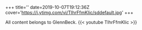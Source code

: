 +++
title=''
date=2019-10-07T19:12:36Z
cover='https://i.ytimg.com/vi/TIhrFfmKIic/sddefault.jpg'
+++

All content belongs to GlennBeck.
{{< youtube TIhrFfmKIic >}}

